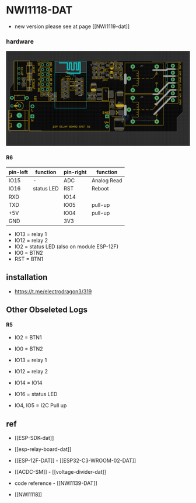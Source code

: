 # NWI1118-DAT

- new version please see at page [[NWI1119-dat]]


### hardware 

![](2023-10-09-13-55-10.png)

#### R6 

| pin-left | function   | pin-right | function    |
| -------- | ---------- | --------- | ----------- |
| IO15     | -          | ADC       | Analog Read |
| IO16     | status LED | RST       | Reboot      |
| RXD      |            | IO14      |             |
| TXD      |            | IO05      | pull-up     |
| +5V      |            | IO04      | pull-up     |
| GND      |            | 3V3       |             |


- IO13 = relay 1
- IO12 = relay 2 
- IO2 = status LED (also on module ESP-12F)
- IO0 = BTN2
- RST = BTN1


## installation 

- https://t.me/electrodragon3/319



## Other Obseleted Logs 

#### R5 

- IO2 = BTN1
- IO0 = BTN2

- IO13 = relay 1
- IO12 = relay 2 
- IO14 = IO14
- IO16  = status LED
- IO4, IO5 = I2C Pull up 


## ref 

- [[ESP-SDK-dat]]

- [[esp-relay-board-dat]]

- [[ESP-12F-DAT]] - [[ESP32-­C3-­WROOM-­02-DAT]]

- [[ACDC-SM]] - [[voltage-divider-dat]]


- code reference - [[NWI1139-DAT]]


- [[NWI1118]]